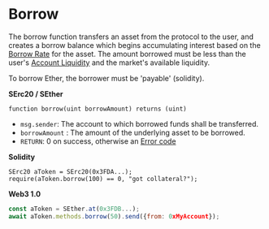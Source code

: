 # Borrow

The borrow function transfers an asset from the protocol to the user, and creates a borrow balance which begins accumulating interest based on the [Borrow Rate](borrow-rate.md) for the asset. The amount borrowed must be less than the user's [Account Liquidity](../comptroller/get-account-liquidity.md) and the market's available liquidity.

To borrow Ether, the borrower must be 'payable' \(solidity\).

**SErc20 / SEther**

```text
function borrow(uint borrowAmount) returns (uint)
```

* `msg.sender`: The account to which borrowed funds shall be transferred.
* `borrowAmount` : The amount of the underlying asset to be borrowed.
* `RETURN`: 0 on success, otherwise an [Error code](error-codes.md)

**Solidity**

```text
SErc20 aToken = SErc20(0x3FDA...);
require(aToken.borrow(100) == 0, "got collateral?");
```

**Web3 1.0**

```javascript
const aToken = SEther.at(0x3FDB...);
await aToken.methods.borrow(50).send({from: 0xMyAccount});
```

